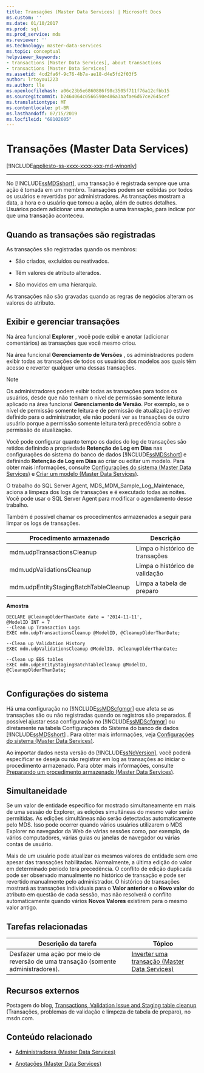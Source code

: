 ```yaml
---
title: Transações (Master Data Services) | Microsoft Docs
ms.custom: ''
ms.date: 01/10/2017
ms.prod: sql
ms.prod_service: mds
ms.reviewer: ''
ms.technology: master-data-services
ms.topic: conceptual
helpviewer_keywords:
- transactions [Master Data Services], about transactions
- transactions [Master Data Services]
ms.assetid: 4cd2fa6f-9c76-4b7a-ae18-d4e5fd2f03f5
author: lrtoyou1223
ms.author: lle
ms.openlocfilehash: a06c23b5e6860886f98c3505f711f76a12cfbb15
ms.sourcegitcommit: b2464064c0566590e486a3aafae6d67ce2645cef
ms.translationtype: MT
ms.contentlocale: pt-BR
ms.lasthandoff: 07/15/2019
ms.locfileid: "68102605"
---
```

# <a name="transactions-master-data-services"></a>Transações (Master Data Services)

[!INCLUDE[appliesto-ss-xxxx-xxxx-xxx-md-winonly](../includes/appliesto-ss-xxxx-xxxx-xxx-md-winonly.md)]



--------------------------------------------------
  No [!INCLUDE[ssMDSshort](../includes/ssmdsshort-md.md)], uma transação é registrada sempre que uma ação é tomada em um membro. Transações podem ser exibidas por todos os usuários e revertidas por administradores. As transações mostram a data, a hora e o usuário que tomou a ação, além de outros detalhes. Usuários podem adicionar uma anotação a uma transação, para indicar por que uma transação aconteceu.  
  
## <a name="when-transaction-are-recorded"></a>Quando as transações são registradas  
 As transações são registradas quando os membros:  
  
-   São criados, excluídos ou reativados.  
  
-   Têm valores de atributo alterados.  
  
-   São movidos em uma hierarquia.  
  
 As transações não são gravadas quando as regras de negócios alteram os valores do atributo.  
  
## <a name="view-and-manage-transactions"></a>Exibir e gerenciar transações  
 Na área funcional **Explorer** , você pode exibir e anotar (adicionar comentários) as transações que você mesmo criou. 
  
 Na área funcional **Gerenciamento de Versões** , os administradores podem exibir todas as transações de todos os usuários dos modelos aos quais têm acesso e reverter qualquer uma dessas transações.
 
> [!NOTE]  
>  Os administradores podem exibir todas as transações para todos os usuários, desde que não tenham o nível de permissão somente leitura aplicado na área funcional **Gerenciamento de Versão**. Por exemplo, se o nível de permissão somente leitura e de permissão de atualização estiver definido para o administrador, ele não poderá ver as transações de outro usuário porque a permissão somente leitura terá precedência sobre a permissão de atualização.
  
 Você pode configurar quanto tempo os dados do log de transações são retidos definindo a propriedade **Retenção de Log em Dias** nas configurações do sistema do banco de dados [!INCLUDE[ssMDSshort](../includes/ssmdsshort-md.md)] e definindo **Retenção de Log em Dias** ao criar ou editar um modelo. Para obter mais informações, consulte [Configurações do sistema &#40;Master Data Services&#41;](../master-data-services/system-settings-master-data-services.md) e [Criar um modelo &#40;Master Data Services&#41;](../master-data-services/create-a-model-master-data-services.md).  
  
 O trabalho do SQL Server Agent, MDS_MDM_Sample_Log_Maintenace, aciona a limpeza dos logs de transações e é executado todas as noites. Você pode usar o SQL Server Agent para modificar o agendamento desse trabalho.  
  
 Também é possível chamar os procedimentos armazenados a seguir para limpar os logs de transações.  
  
|Procedimento armazenado|Descrição|  
|----------------------|-----------------|  
|mdm.udpTransactionsCleanup|Limpa o histórico de transações|  
|mdm.udpValidationsCleanup|Limpa o histórico de validação|  
|mdm.udpEntityStagingBatchTableCleanup|Limpa a tabela de preparo|  
  
 **Amostra**  
  
```  
DECLARE @CleanupOlderThanDate date = '2014-11-11',  
@ModelID INT = 7  
--Clean up Transaction Logs  
EXEC mdm.udpTransactionsCleanup @ModelID, @CleanupOlderThanDate;  
  
--Clean up Validation History  
EXEC mdm.udpValidationsCleanup @ModelID, @CleanupOlderThanDate;  
  
--Clean up EBS tables  
EXEC mdm.udpEntityStagingBatchTableCleanup @ModelID, @CleanupOlderThanDate;  
  
```  
  
## <a name="system-settings"></a>Configurações do sistema  
 Há uma configuração no [!INCLUDE[ssMDScfgmgr](../includes/ssmdscfgmgr-md.md)] que afeta se as transações são ou não registradas quando os registros são preparados. É possível ajustar essa configuração no [!INCLUDE[ssMDScfgmgr](../includes/ssmdscfgmgr-md.md)] ou diretamente na tabela Configurações do Sistema do banco de dados [!INCLUDE[ssMDSshort](../includes/ssmdsshort-md.md)] . Para obter mais informações, veja [Configurações do sistema &#40;Master Data Services&#41;](../master-data-services/system-settings-master-data-services.md).  
  
 Ao importar dados nesta versão do [!INCLUDE[ssNoVersion](../includes/ssnoversion-md.md)], você poderá especificar se deseja ou não registrar em log as transações ao iniciar o procedimento armazenado. Para obter mais informações, consulte [Preparando um procedimento armazenado &#40;Master Data Services&#41;](../master-data-services/staging-stored-procedure-master-data-services.md).  
  
## <a name="concurrency"></a>Simultaneidade  
 Se um valor de entidade específico for mostrado simultaneamente em mais de uma sessão do Explorer, as edições simultâneas do mesmo valor serão permitidas. As edições simultâneas não serão detectadas automaticamente pelo MDS. Isso pode ocorrer quando vários usuários utilizarem o MDS Explorer no navegador da Web de várias sessões como, por exemplo, de vários computadores, várias guias ou janelas de navegador ou várias contas de usuário.  
  
 Mais de um usuário pode atualizar os mesmos valores de entidade sem erro apesar das transações habilitadas. Normalmente, a última edição do valor em determinado período terá precedência. O conflito de edição duplicada pode ser observado manualmente no histórico de transação e pode ser revertido manualmente pelo administrador. O histórico de transações mostrará as transações individuais para o **Valor anterior** e o **Novo valor** do atributo em questão de cada sessão, mas não resolverá o conflito automaticamente quando vários **Novos Valores** existirem para o mesmo valor antigo.  
  
## <a name="related-tasks"></a>Tarefas relacionadas  
  
|Descrição da tarefa|Tópico|  
|----------------------|-----------|  
|Desfazer uma ação por meio de reversão de uma transação (somente administradores).|[Inverter uma transação &#40;Master Data Services&#41;](../master-data-services/reverse-a-transaction-master-data-services.md)|  
  
## <a name="external-resources"></a>Recursos externos  
 Postagem do blog, [Transactions, Validation Issue and Staging table cleanup](https://go.microsoft.com/fwlink/p/?LinkId=615374) (Transações, problemas de validação e limpeza de tabela de preparo), no msdn.com.  
  
## <a name="related-content"></a>Conteúdo relacionado  
  
-   [Administradores &#40;Master Data Services&#41;](../master-data-services/administrators-master-data-services.md)  
  
-   [Anotações &#40;Master Data Services&#41;](../master-data-services/annotations-master-data-services.md)  
  
  

